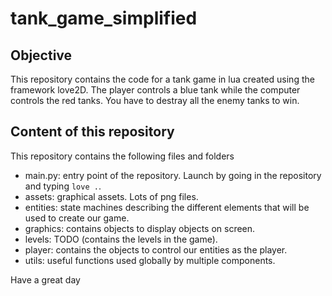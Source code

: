 # tank_game_simplified

## Objective

This repository contains the code for a tank game in lua created using the framework love2D. The player controls a blue tank while the computer controls the red tanks. You have to destray all the enemy tanks to win.

## Content of this repository

This repository contains the following files and folders
- main.py: entry point of the repository. Launch by going in the repository and typing ```love .```.
- assets: graphical assets. Lots of png files.
- entities: state machines describing the different elements that will be used to create our game.
- graphics: contains objects to display objects on screen.
- levels: TODO (contains the levels in the game).
- player: contains the objects to control our entities as the player.
- utils: useful functions used globally by multiple components.

Have a great day